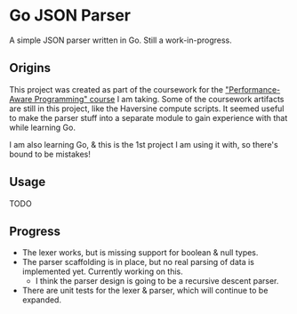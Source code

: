 # Go JSON Parser

A simple JSON parser written in Go. Still a work-in-progress.

## Origins

This project was created as part of the coursework for the ["Performance-Aware Programming" course](https://www.computerenhance.com/p/table-of-contents) I am taking. Some of the coursework artifacts are still in this project, like the Haversine compute scripts. It seemed useful to make the parser stuff into a separate module to gain experience with that while learning Go.

I am also learning Go, & this is the 1st project I am using it with, so there's bound to be mistakes!

## Usage

TODO

## Progress

- The lexer works, but is missing support for boolean & null types.
- The parser scaffolding is in place, but no real parsing of data is implemented yet. Currently working on this.
	- I think the parser design is going to be a recursive descent parser.
- There are unit tests for the lexer & parser, which will continue to be expanded.
